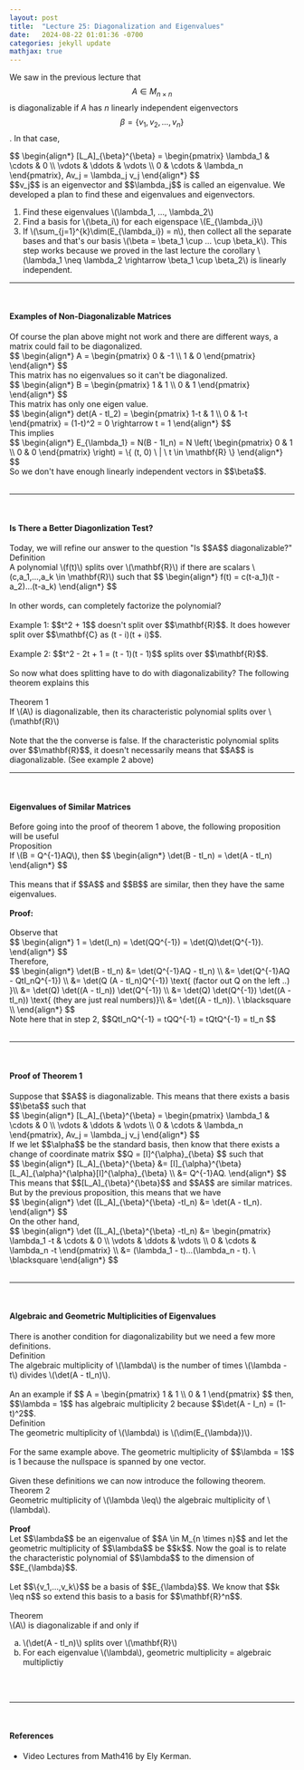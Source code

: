 ```yaml
---
layout: post
title:  "Lecture 25: Diagonalization and Eigenvalues"
date:   2024-08-22 01:01:36 -0700
categories: jekyll update
mathjax: true
---
```

We saw in the previous lecture that $$A \in M_{n \times n}$$ is diagonalizable if $A$ has $n$ linearly independent eigenvectors $$\beta = \{v_1, v_2,...,v_n\}$$. In that case, 
<div> 
$$
\begin{align*}
[L_A]_{\beta}^{\beta} = 
\begin{pmatrix} 
\lambda_1 & \cdots & 0 \\
\vdots & \ddots & \vdots \\
0 & \cdots & \lambda_n
\end{pmatrix},
Av_j = \lambda_j v_j
\end{align*}
$$
</div>
$$v_j$$ is an eigenvector and $$\lambda_j$$ is called an eigenvalue. We developed a plan to find these and eigenvalues and eigenvectors.
<ol> 
	<li>Find these eigenvalues \(\lambda_1, ..., \lambda_2\) </li>
	<li>Find a basis for \(\beta_i\) for each eigenspace \(E_{\lambda_i}\)</li>
	<li>If \(\sum_{j=1}^{k}\dim(E_{\lambda_i}) = n\), then collect all the separate bases and that's our basis \(\beta = \beta_1 \cup ... \cup \beta_k\). This step works because we proved in the last lecture the corollary \(\lambda_1 \neq \lambda_2 \rightarrow \beta_1 \cup \beta_2\) is linearly independent.</li> 
</ol>
<hr>
<br>
<!------------------------------------------------------------------------------------>
<h4><b>Examples of Non-Diagonalizable Matrices</b></h4>
Of course the plan above might not work and there are different ways, a matrix could fail to be diagonalized.
<div> 
$$
\begin{align*}
A = 
	\begin{pmatrix} 
	0 & -1 \\
	1 & 0
	\end{pmatrix} 
	\end{align*}
$$
</div>
This matrix has no eigenvalues so it can't be diagonalized.
<div> 
$$
\begin{align*}
B = 
	\begin{pmatrix} 
	1 & 1 \\
	0 & 1
	\end{pmatrix} 
\end{align*}
$$
</div>
This matrix has only one eigen value.
<div>
$$
\begin{align*}
det(A - tI_2) = 
	\begin{pmatrix} 
	1-t & 1 \\
	0 & 1-t
	\end{pmatrix} = (1-t)^2 = 0 \rightarrow t = 1
\end{align*}
$$
</div>
This implies
<div>
$$
\begin{align*}
E_{\lambda_1} = N(B - 1I_n) = N \left(
	\begin{pmatrix} 
	0 & 1 \\
	0 & 0
	\end{pmatrix} 
	\right)
	= \{ (t, 0) \ | \ t \in \mathbf{R} \}
\end{align*}
$$
</div>
So we don't have enough linearly independent vectors in $$\beta$$.
<br>
<br>
<hr>
<br>
<!------------------------------------------------------------------------------------>
<h4><b>Is There a Better Diagonlization Test?</b></h4>
Today, we will refine our answer to the question "Is $$A$$ diagonalizable?"
<div class="bdiv">
Definition
</div>
<div class="bbdiv">
A polynomial \(f(t)\) splits over \(\mathbf{R}\) if there are scalars \(c,a_1,...,a_k \in \mathbf{R}\) such that 
$$
\begin{align*}
f(t) = c(t-a_1)(t - a_2)...(t-a_k)
\end{align*}
$$
</div>
<!------------------------------------------------------------------------------------>
<br>
In other words, can completely factorize the polynomial?
<br>
<br>
Example 1: $$t^2 + 1$$ doesn't split over $$\mathbf{R}$$. It does however split over $$\mathbf{C} as (t - i)(t + i)$$.
<br>
<br>
Example 2: $$t^2 - 2t + 1 = (t - 1)(t - 1)$$ splits over $$\mathbf{R}$$.
<br>
<br>
So now what does splitting have to do with diagonalizability? The following theorem explains this
<br>
<br>
<!------------------------------------------------------------------------------------>
<div class="purdiv">
Theorem 1
</div>
<div class="purbdiv">
If \(A\) is diagonalizable, then its characteristic polynomial splits over \(\mathbf{R}\)
</div>
<br>
Note that the the converse is false. If the characteristic polynomial splits over $$\mathbf{R}$$, it doesn't necessarily means that $$A$$ is diagonalizable. (See example 2 above)
<br>
<hr>
<br>
<!------------------------------------------------------------------------------------>
<h4><b>Eigenvalues of Similar Matrices</b></h4>
Before going into the proof of theorem 1 above, the following proposition will be useful
<div class="purdiv">
Proposition
</div>
<div class="purbdiv">
If \(B = Q^{-1}AQ\), then 
$$
\begin{align*}
\det(B - tI_n) = \det(A - tI_n)
\end{align*}
$$
</div>
<br>
This means that if $$A$$ and $$B$$ are similar, then they have the same eigenvalues.
<br>
<br>
<b>Proof:</b>
<br>
<br>
Observe that
<div>
$$
\begin{align*}
1 = \det(I_n) = \det(QQ^{-1}) = \det(Q)\det(Q^{-1}).
\end{align*}
$$
</div>
Therefore,
<div>
$$
\begin{align*}
\det(B - tI_n) &= \det(Q^{-1}AQ - tI_n) \\
              &= \det(Q^{-1}AQ - QtI_nQ^{-1}) \\
              &= \det(Q (A - tI_n)Q^{-1}) \text{ (factor out Q on the left ..) }\\ 
              &= \det(Q) \det((A - tI_n)) \det(Q^{-1}) \\ 
              &= \det(Q) \det(Q^{-1}) \det((A - tI_n)) \text{ (they are just real numbers)}\\ 			  
              &= \det((A - tI_n)). \ \blacksquare \\ 			  
\end{align*}
$$
</div>
Note here that in step 2, $$QtI_nQ^{-1} = tQQ^{-1} = tQtQ^{-1} = tI_n  $$
<br>
<br>
<hr>
<br>
<!------------------------------------------------------------------------------------>
<h4><b>Proof of Theorem 1</b></h4>
Suppose that $$A$$ is diagonalizable. This means that there exists a basis $$\beta$$ such that 
<div>
$$
\begin{align*}
[L_A]_{\beta}^{\beta} = 
\begin{pmatrix} 
\lambda_1 & \cdots & 0 \\
\vdots & \ddots & \vdots \\
0 & \cdots & \lambda_n
\end{pmatrix},
Av_j = \lambda_j v_j		  
\end{align*}
$$
</div>
If we let $$\alpha$$ be the standard basis, then know that there exists a change of coordinate matrix $$Q = [I]^{\alpha}_{\beta} $$ such that
<div>
$$
\begin{align*}
[L_A]_{\beta}^{\beta} &= [I]_{\alpha}^{\beta}[L_A]_{\alpha}^{\alpha}[I]^{\alpha}_{\beta}  \\
                   &= Q^{-1}AQ.
\end{align*}
$$
</div>
This means that $$[L_A]_{\beta}^{\beta}$$ and $$A$$ are similar matrices. But by the previous proposition, this means that we have
<div>
$$
\begin{align*}
\det ([L_A]_{\beta}^{\beta} -tI_n) &= \det(A - tI_n).
\end{align*}
$$
</div>
On the other hand,
<div>
$$
\begin{align*}
\det ([L_A]_{\beta}^{\beta} -tI_n) &= 
\begin{pmatrix} 
\lambda_1 -t & \cdots & 0 \\
\vdots & \ddots & \vdots \\
0 & \cdots & \lambda_n -t
\end{pmatrix}	  
\\
&= (\lambda_1 - t)...(\lambda_n - t). \ \blacksquare
\end{align*}
$$
</div>
<br>
<hr>
<br>
<!------------------------------------------------------------------------------------>
<h4><b>Algebraic and Geometric Multiplicities of Eigenvalues</b></h4>
There is another condition for diagonalizability but we need a few more definitions.

<div class="bdiv">
Definition
</div>
<div class="bbdiv">
The algebraic multiplicity of \(\lambda\) is the number of times \(\lambda - t\) divides \(\det(A - tI_n)\).
</div>
<!------------------------------------------------------------------------------------>
<br>
An an example if $$
A =  
\begin{pmatrix} 
1 & 1 \\
0 & 1
\end{pmatrix}	  
$$ then, $$\lambda = 1$$ has algebraic multiplicity 2 because $$\det(A - I_n) = (1-t)^2$$.


<div class="bdiv">
Definition
</div>
<div class="bbdiv">
The geometric multiplicity of \(\lambda\) is \(\dim(E_{\lambda})\).
</div>
<!------------------------------------------------------------------------------------>
<br>
For the same example above. The geometric multiplicity of $$\lambda = 1$$ is 1 because the nullspace is spanned by one vector.
<br>
<br>
Given these definitions we can now introduce the following theorem.
<br>
<div class="purdiv">
Theorem 2
</div>
<div class="purbdiv">
Geometric multiplicity of \(\lambda \leq\) the algebraic multiplicity of \(\lambda\).
</div>
<br>
<b>Proof</b>
<br>
Let $$\lambda$$ be an eigenvalue of $$A \in M_{n \times n}$$ and let the geometric multiplicity of $$\lambda$$ be $$k$$. Now the goal is to relate the characteristic polynomial of $$\lambda$$ to the dimension of $$E_{\lambda}$$.
<br>
<br>
Let $$\{v_1,...,v_k\}$$ be a basis of $$E_{\lambda}$$. We know that $$k \leq n$$ so extend this basis to a basis for $$\mathbf{R}^n$$. 




<br>
<br>


<div class="purdiv">
Theorem
</div>
<div class="purbdiv">
\(A\) is diagonalizable if and only if
<ul style="list-style-type:lower-alpha">
	<li>\(\det(A - tI_n)\) splits over \(\mathbf{R}\)</li>
	<li>For each eigenvalue \(\lambda\), geometric multiplicity = algebraic multiplictiy</li>
</ul>
</div>


<br>
<br>
<hr>
<br>
<!------------------------------------------------------------------------------------>
<h4><b>References</b></h4>
<ul>
<li>Video Lectures from Math416 by Ely Kerman.</li>
</ul>






















